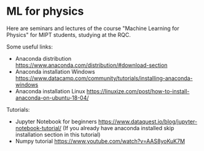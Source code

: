 # ML for physics
Here are seminars and lectures of the course "Machine Learning for Physics" for MIPT students, studying at the RQC.

Some useful links:
  - Anaconda distribution https://www.anaconda.com/distribution/#download-section
  - Anaconda installation Windows https://www.datacamp.com/community/tutorials/installing-anaconda-windows
  - Anaconda installation Linux https://linuxize.com/post/how-to-install-anaconda-on-ubuntu-18-04/

Tutorials:
  - Jupyter Notebook for beginners https://www.dataquest.io/blog/jupyter-notebook-tutorial/ (If you already have anaconda installed skip                                                                                                installation section in this tutorial)
  - Numpy tutorial https://www.youtube.com/watch?v=AAS8yoKuK7M
